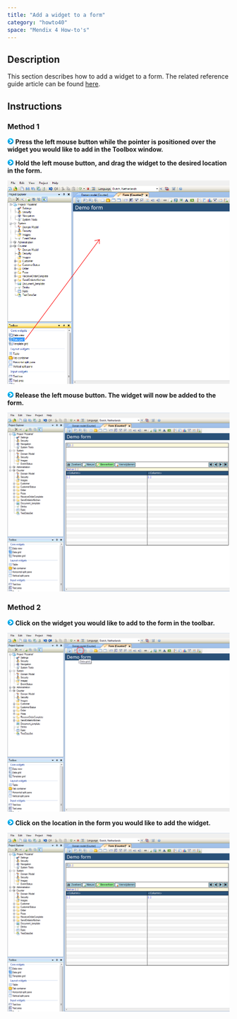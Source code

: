 ```yaml
---
title: "Add a widget to a form"
category: "howto40"
space: "Mendix 4 How-to's"
---
```

## Description

This section describes how to add a widget to a form. The related reference guide article can be found [here](https://world.mendix.com/pages/releaseview.action?pageId=9208497).

## Instructions

### Method 1

![](attachments/819203/917932.png) **Press the left mouse button while the pointer is positioned over the widget you would like to add in the Toolbox window.**

![](attachments/819203/917932.png) **Hold the left mouse button, and drag the widget to the desired location in the form.**

![](attachments/2621484/2752737.png)

![](attachments/819203/917932.png) **Release the left mouse button. The widget will now be added to the form.**

![](attachments/2621484/2752736.png)

### Method 2

![](attachments/819203/917932.png) **Click on the widget you would like to add to the form in the toolbar.**

![](attachments/2621484/2752735.png)

![](attachments/819203/917932.png) **Click on the location in the form you would like to add the widget.**

![](attachments/2621484/2752736.png)

